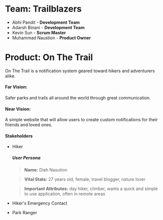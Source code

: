 # Team: Trailblazers
- Abhi Pandit - **Development Team**
- Adarsh Binani - **Development Team**
- Kevin Sun - **Scrum Master**
- Muhammad Naustion - **Product Owner**



# Product: On The Trail

On The Trail is a notification system geared toward hikers and adventurers alike. 

#### Far Vision:
Safer parks and trails all around the world through great communication.

#### Near Vision:
A simple website that will allow users to create custom notifications for their friends and loved ones.

#### Stakeholders
- Hiker
  ##### User Persona

  > **Name:** Diah Nasution

  > **Vital Stats:** 27 years old, female, travel blogger, nature lover
  
  > **Important Attributes:** day hiker, climber, wants a quick and simple to use application, often in remote areas
  
- Hiker's Emergency Contact
- Park Ranger



